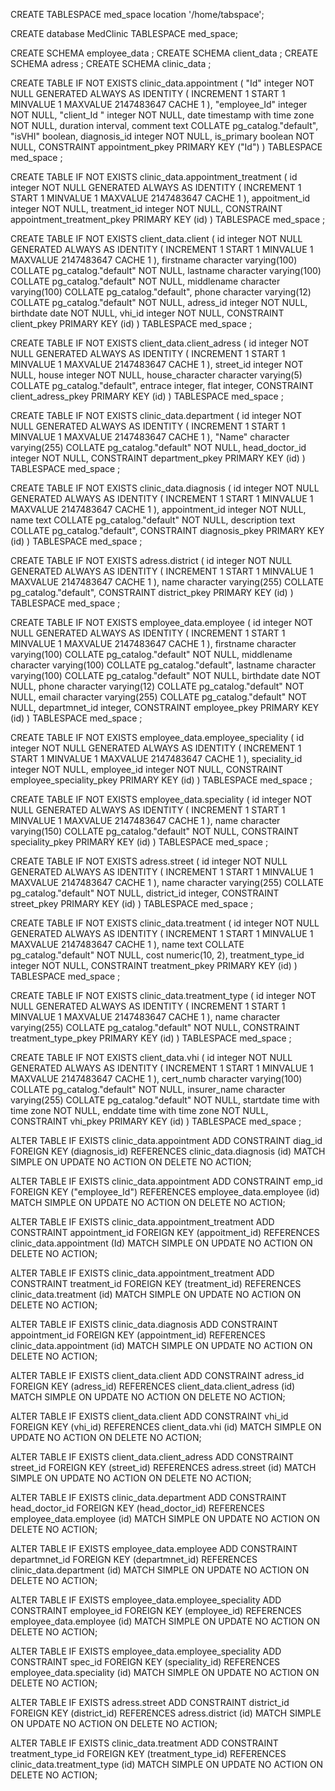 CREATE TABLESPACE med_space location '/home/tabspace';

CREATE database MedClinic  TABLESPACE med_space;

CREATE SCHEMA employee_data ;
CREATE SCHEMA client_data ;
CREATE SCHEMA adress ;
CREATE SCHEMA clinic_data ;


CREATE TABLE IF NOT EXISTS clinic_data.appointment
(
	"Id" integer NOT NULL GENERATED ALWAYS AS IDENTITY ( INCREMENT 1 START 1 MINVALUE 1 MAXVALUE 2147483647 CACHE 1 ),
    "employee_Id" integer NOT NULL,
    "client_Id " integer NOT NULL,
    date timestamp with time zone NOT NULL,
    duration interval,
    comment text COLLATE pg_catalog."default",
    "isVHI" boolean,
    diagnosis_id integer NOT NULL,
    is_primary boolean NOT NULL,
    CONSTRAINT appointment_pkey PRIMARY KEY ("Id")
)
TABLESPACE med_space
;

CREATE TABLE IF NOT EXISTS clinic_data.appointment_treatment
(
    id integer NOT NULL GENERATED ALWAYS AS IDENTITY ( INCREMENT 1 START 1 MINVALUE 1 MAXVALUE 2147483647 CACHE 1 ),
    appoitment_id integer NOT NULL,
    treatment_id integer NOT NULL,
    CONSTRAINT appointment_treatment_pkey PRIMARY KEY (id)
)
TABLESPACE med_space
;

CREATE TABLE IF NOT EXISTS client_data.client
(
    id integer NOT NULL GENERATED ALWAYS AS IDENTITY ( INCREMENT 1 START 1 MINVALUE 1 MAXVALUE 2147483647 CACHE 1 ),
    firstname character varying(100) COLLATE pg_catalog."default" NOT NULL,
    lastname character varying(100) COLLATE pg_catalog."default" NOT NULL,
    middlename character varying(100) COLLATE pg_catalog."default",
    phone character varying(12) COLLATE pg_catalog."default" NOT NULL,
    adress_id integer NOT NULL,
    birthdate date NOT NULL,
    vhi_id integer NOT NULL,
    CONSTRAINT client_pkey PRIMARY KEY (id)
)
TABLESPACE med_space
;

CREATE TABLE IF NOT EXISTS client_data.client_adress
(
    id integer NOT NULL GENERATED ALWAYS AS IDENTITY ( INCREMENT 1 START 1 MINVALUE 1 MAXVALUE 2147483647 CACHE 1 ),
    street_id integer NOT NULL,
    house integer NOT NULL,
    house_character character varying(5) COLLATE pg_catalog."default",
    entrace integer,
    flat integer,
    CONSTRAINT client_adress_pkey PRIMARY KEY (id)
)
TABLESPACE med_space
;

CREATE TABLE IF NOT EXISTS clinic_data.department
(
    id integer NOT NULL GENERATED ALWAYS AS IDENTITY ( INCREMENT 1 START 1 MINVALUE 1 MAXVALUE 2147483647 CACHE 1 ),
    "Name" character varying(255) COLLATE pg_catalog."default" NOT NULL,
    head_doctor_id integer NOT NULL,
    CONSTRAINT department_pkey PRIMARY KEY (id)
)
TABLESPACE med_space
;

CREATE TABLE IF NOT EXISTS clinic_data.diagnosis
(
    id integer NOT NULL GENERATED ALWAYS AS IDENTITY ( INCREMENT 1 START 1 MINVALUE 1 MAXVALUE 2147483647 CACHE 1 ),
    appointment_id integer NOT NULL,
    name text COLLATE pg_catalog."default" NOT NULL,
    description text COLLATE pg_catalog."default",
    CONSTRAINT diagnosis_pkey PRIMARY KEY (id)
)
TABLESPACE med_space
;

CREATE TABLE IF NOT EXISTS adress.district
(
    id integer NOT NULL GENERATED ALWAYS AS IDENTITY ( INCREMENT 1 START 1 MINVALUE 1 MAXVALUE 2147483647 CACHE 1 ),
    name character varying(255) COLLATE pg_catalog."default",
    CONSTRAINT district_pkey PRIMARY KEY (id)
)
TABLESPACE med_space
;

CREATE TABLE IF NOT EXISTS employee_data.employee
(
    id integer NOT NULL GENERATED ALWAYS AS IDENTITY ( INCREMENT 1 START 1 MINVALUE 1 MAXVALUE 2147483647 CACHE 1 ),
    firstname character varying(100) COLLATE pg_catalog."default" NOT NULL,
    middlename character varying(100) COLLATE pg_catalog."default",
    lastname character varying(100) COLLATE pg_catalog."default" NOT NULL,
    birthdate date NOT NULL,
    phone character varying(12) COLLATE pg_catalog."default" NOT NULL,
    email character varying(255) COLLATE pg_catalog."default" NOT NULL,
    departmnet_id integer,
    CONSTRAINT employee_pkey PRIMARY KEY (id)
)
TABLESPACE med_space
;

CREATE TABLE IF NOT EXISTS employee_data.employee_speciality
(
    id integer NOT NULL GENERATED ALWAYS AS IDENTITY ( INCREMENT 1 START 1 MINVALUE 1 MAXVALUE 2147483647 CACHE 1 ),
    speciality_id integer NOT NULL,
    employee_id integer NOT NULL,
    CONSTRAINT employee_speciality_pkey PRIMARY KEY (id)
)
TABLESPACE med_space
;

CREATE TABLE IF NOT EXISTS employee_data.speciality
(
    id integer NOT NULL GENERATED ALWAYS AS IDENTITY ( INCREMENT 1 START 1 MINVALUE 1 MAXVALUE 2147483647 CACHE 1 ),
    name character varying(150) COLLATE pg_catalog."default" NOT NULL,
    CONSTRAINT speciality_pkey PRIMARY KEY (id)
)
TABLESPACE med_space
;

CREATE TABLE IF NOT EXISTS adress.street
(
    id integer NOT NULL GENERATED ALWAYS AS IDENTITY ( INCREMENT 1 START 1 MINVALUE 1 MAXVALUE 2147483647 CACHE 1 ),
    name character varying(255) COLLATE pg_catalog."default" NOT NULL,
    district_id integer,
    CONSTRAINT street_pkey PRIMARY KEY (id)
)
TABLESPACE med_space
;

CREATE TABLE IF NOT EXISTS clinic_data.treatment
(
    id integer NOT NULL GENERATED ALWAYS AS IDENTITY ( INCREMENT 1 START 1 MINVALUE 1 MAXVALUE 2147483647 CACHE 1 ),
    name text COLLATE pg_catalog."default" NOT NULL,
    cost numeric(10, 2),
    treatment_type_id integer NOT NULL,
    CONSTRAINT treatment_pkey PRIMARY KEY (id)
)
TABLESPACE med_space
;

CREATE TABLE IF NOT EXISTS clinic_data.treatment_type
(
    id integer NOT NULL GENERATED ALWAYS AS IDENTITY ( INCREMENT 1 START 1 MINVALUE 1 MAXVALUE 2147483647 CACHE 1 ),
    name character varying(255) COLLATE pg_catalog."default" NOT NULL,
    CONSTRAINT treatment_type_pkey PRIMARY KEY (id)
)
TABLESPACE med_space
;

CREATE TABLE IF NOT EXISTS client_data.vhi
(
    id integer NOT NULL GENERATED ALWAYS AS IDENTITY ( INCREMENT 1 START 1 MINVALUE 1 MAXVALUE 2147483647 CACHE 1 ),
    cert_numb character varying(100) COLLATE pg_catalog."default" NOT NULL,
    insurer_name character varying(255) COLLATE pg_catalog."default" NOT NULL,
    startdate time with time zone NOT NULL,
    enddate time with time zone NOT NULL,
    CONSTRAINT vhi_pkey PRIMARY KEY (id)
)
TABLESPACE med_space
;

ALTER TABLE IF EXISTS clinic_data.appointment
ADD CONSTRAINT diag_id FOREIGN KEY (diagnosis_id)
REFERENCES clinic_data.diagnosis (id) MATCH SIMPLE
ON UPDATE NO ACTION
ON DELETE NO ACTION;


ALTER TABLE IF EXISTS clinic_data.appointment
ADD CONSTRAINT emp_id FOREIGN KEY ("employee_Id")
REFERENCES employee_data.employee (id) MATCH SIMPLE
ON UPDATE NO ACTION
ON DELETE NO ACTION;


ALTER TABLE IF EXISTS clinic_data.appointment_treatment
ADD CONSTRAINT appointment_id FOREIGN KEY (appoitment_id)
REFERENCES clinic_data.appointment (Id) MATCH SIMPLE
ON UPDATE NO ACTION
ON DELETE NO ACTION;


ALTER TABLE IF EXISTS clinic_data.appointment_treatment
ADD CONSTRAINT treatment_id FOREIGN KEY (treatment_id)
REFERENCES clinic_data.treatment (id) MATCH SIMPLE
ON UPDATE NO ACTION
ON DELETE NO ACTION;

ALTER TABLE IF EXISTS clinic_data.diagnosis
ADD CONSTRAINT appointment_id FOREIGN KEY (appointment_id)
REFERENCES  clinic_data.appointment (id) MATCH SIMPLE
ON UPDATE NO ACTION
ON DELETE NO ACTION;


ALTER TABLE IF EXISTS client_data.client
ADD CONSTRAINT adress_id FOREIGN KEY (adress_id)
REFERENCES client_data.client_adress (id) MATCH SIMPLE
ON UPDATE NO ACTION
ON DELETE NO ACTION;


ALTER TABLE IF EXISTS client_data.client
ADD CONSTRAINT vhi_id FOREIGN KEY (vhi_id)
REFERENCES client_data.vhi (id) MATCH SIMPLE
ON UPDATE NO ACTION
ON DELETE NO ACTION;


ALTER TABLE IF EXISTS client_data.client_adress
ADD CONSTRAINT street_id FOREIGN KEY (street_id)
REFERENCES adress.street (id) MATCH SIMPLE
ON UPDATE NO ACTION
ON DELETE NO ACTION;


ALTER TABLE IF EXISTS clinic_data.department
ADD CONSTRAINT head_doctor_id FOREIGN KEY (head_doctor_id)
REFERENCES employee_data.employee (id) MATCH SIMPLE
ON UPDATE NO ACTION
ON DELETE NO ACTION;

ALTER TABLE IF EXISTS employee_data.employee
ADD CONSTRAINT departmnet_id FOREIGN KEY (departmnet_id)
REFERENCES clinic_data.department (id) MATCH SIMPLE
ON UPDATE NO ACTION
ON DELETE NO ACTION;


ALTER TABLE IF EXISTS employee_data.employee_speciality
ADD CONSTRAINT employee_id FOREIGN KEY (employee_id)
REFERENCES employee_data.employee (id) MATCH SIMPLE
ON UPDATE NO ACTION
ON DELETE NO ACTION;


ALTER TABLE IF EXISTS employee_data.employee_speciality
ADD CONSTRAINT spec_id FOREIGN KEY (speciality_id)
REFERENCES employee_data.speciality (id) MATCH SIMPLE
ON UPDATE NO ACTION
ON DELETE NO ACTION;


ALTER TABLE IF EXISTS adress.street
ADD CONSTRAINT district_id FOREIGN KEY (district_id)
REFERENCES adress.district (id) MATCH SIMPLE
ON UPDATE NO ACTION
ON DELETE NO ACTION;


ALTER TABLE IF EXISTS clinic_data.treatment
ADD CONSTRAINT treatment_type_id FOREIGN KEY (treatment_type_id)
REFERENCES clinic_data.treatment_type (id) MATCH SIMPLE
ON UPDATE NO ACTION
ON DELETE NO ACTION;


